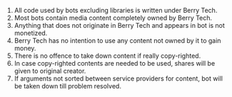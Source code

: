 1. All code used by bots excluding libraries is written under Berry Tech.
2. Most bots contain media content completely owned by Berry Tech.
3. Anything that does not originate in Berry Tech and appears in bot is not monetized.
4. Berry Tech has no intention to use any content not owned by it to gain money.
5. There is no offence to take down content if really copy-righted.
6. In case copy-righted contents are needed to be used, shares will be given to original creator.
7. If arguments not sorted between service providers for content, bot will be taken down till problem resolved.